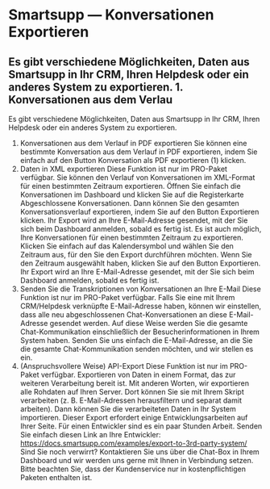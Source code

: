 # Smartsupp — Konversationen Exportieren
## Es gibt verschiedene Möglichkeiten, Daten aus Smartsupp in Ihr CRM, Ihren Helpdesk oder ein anderes System zu exportieren. 1. Konversationen aus dem Verlau
Es gibt verschiedene Möglichkeiten, Daten aus Smartsupp in Ihr CRM, Ihren Helpdesk oder ein anderes System zu exportieren.
1. Konversationen aus dem Verlauf in PDF exportieren
Sie können eine bestimmte Konversation aus dem Verlauf in PDF exportieren, indem Sie einfach auf den Button Konversation als PDF exportieren (1) klicken.
2. Daten in XML exportieren
Diese Funktion ist nur im PRO-Paket verfügbar.
Sie können den Verlauf von Konversationen im XML-Format für einen bestimmten Zeitraum exportieren. Öffnen Sie einfach die Konversationen im Dashboard und klicken Sie auf die Registerkarte Abgeschlossene Konversationen. Dann können Sie den gesamten Konversationsverlauf exportieren, indem Sie auf den Button Exportieren klicken. Ihr Export wird an Ihre E-Mail-Adresse gesendet, mit der Sie sich beim Dashboard anmelden, sobald es fertig ist.
Es ist auch möglich, Ihre Konversationen für einen bestimmten Zeitraum zu exportieren. Klicken Sie einfach auf das Kalendersymbol und wählen Sie den Zeitraum aus, für den Sie den Export durchführen möchten. Wenn Sie den Zeitraum ausgewählt haben, klicken Sie auf den Button Exportieren. Ihr Export wird an Ihre E-Mail-Adresse gesendet, mit der Sie sich beim Dashboard anmelden, sobald es fertig ist.
3. Senden Sie die Transkriptionen von Konversationen an Ihre E-Mail
Diese Funktion ist nur im PRO-Paket verfügbar.
Falls Sie eine mit Ihrem CRM/Helpdesk verknüpfte E-Mail-Adresse haben, können wir einstellen, dass alle neu abgeschlossenen Chat-Konversationen an diese E-Mail-Adresse gesendet werden. Auf diese Weise werden Sie die gesamte Chat-Kommunikation einschließlich der Besucherinformationen in Ihrem System haben. Senden Sie uns einfach die E-Mail-Adresse, an die Sie die gesamte Chat-Kommunikation senden möchten, und wir stellen es ein.
4. (Anspruchsvollere Weise) API-Export 
Diese Funktion ist nur im PRO-Paket verfügbar.
Exportieren von Daten in einem Format, das zur weiteren Verarbeitung bereit ist. Mit anderen Worten, wir exportieren alle Rohdaten auf Ihren Server. Dort können Sie sie mit Ihrem Skript verarbeiten (z. B. E-Mail-Adressen herausfiltern und separat damit arbeiten). Dann können Sie die verarbeiteten Daten in Ihr System importieren. Dieser Export erfordert einige Entwicklungsarbeiten auf Ihrer Seite. Für einen Entwickler sind es ein paar Stunden Arbeit. Senden Sie einfach diesen Link an Ihre Entwickler:
https://docs.smartsupp.com/examples/export-to-3rd-party-system/
Sind Sie noch verwirrt? Kontaktieren Sie uns über die Chat-Box in Ihrem Dashboard und wir werden uns gerne mit Ihnen in Verbindung setzen. Bitte beachten Sie, dass der Kundenservice nur in kostenpflichtigen Paketen enthalten ist.

